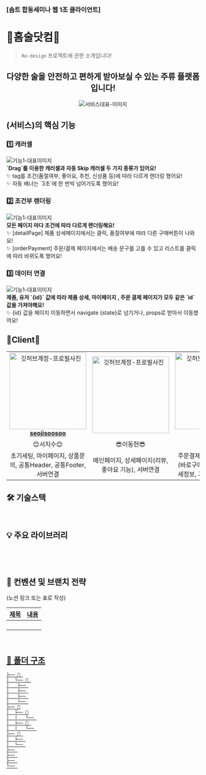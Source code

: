 ### [솝트 합동세미나 웹 1조 클라이언트] 
# 🥂홈술닷컴🥂
> `Re-design` 프로젝트에 관한 소개입니다!

<div align="center">

<h2> 다양한 술을 안전하고 편하게 받아보실 수 있는 주류 플랫폼입니다! </h2>

<img src=""  alt="서비스대표-이미지" />

</div>

<h2> (서비스)의 핵심 기능 </h2>

<h3> 1️⃣ 캐러셀 </h3>
<img src=""  alt="기능1-대표이미지" />
<div ><strong>`Drag`를 이용한 캐러셀과 자동 Skip 캐러셀 두 가지 종류가 있어요!</strong> <br/>
    ✨ tag를 조건(품절여부, 좋아요, 추천, 신상품 등)에 따라 다르게 렌더링 했어요!<br/> ✨ 자동 배너는 `3초`에 한 번씩 넘어가도록 했어요! </div>


<h3> 2️⃣ 조건부 렌더링 </h3>
<img src=""  alt="기능1-대표이미지" />
<div ><strong>모든 페이지 마다 조건에 따라 다르게 렌더링해요!</strong> 
 <br/>✨ [detailPage] 제품 상세페이지에서는 클릭, 품절여부에 따라 다른 구매버튼이 나와요! <br/> ✨ [orderPayment] 주문/결제 페이지에서는 배송 문구를 고를 수 있고 리스트를 클릭에 따라 바뀌도록 했어요! </div>

<h3> 3️⃣ 데이터 연결 </h3>
<img src=""  alt="기능1-대표이미지" />
<div ><strong>제품, 유저 `{id}` 값에 따라 제품 상세, 마이페이지 , 주문 결제 페이지가 모두 같은 `id`값을 가져야해요!</strong><br/> ✨ {id} 값을 페이지 이동하면서 navigate {state}로 넘기거나, props로 받아서 이동했어요! </div>


<h2> 💛Client💛 </h2>

<table align="center">
    <tr align="center">
        <td style="min-width: 150px;">
            <a href="https://github.com/seojisoosoo">
              <img src="https://avatars.githubusercontent.com/u/76681519?v=4" width="200" alt="깃허브계정-프로필사진">
              <br />
              <b> seojisoosoo </b>
            </a>
        </td>
      <td style="min-width: 150px;">
            <a href="https://github.com/eastlaw80">
               <img src="[![image](https://github.com/GOSOPT-CDS-Homesool/client/assets/108226647/f83cd3f9-0104-4d47-ade9-8ac3cfe0a9bf)](https://avatars.githubusercontent.com/u/98143826?v=4)
" width="200" alt="깃허브계정-프로필사진">
              <br />
              <b>  </b>
            </a>
        </td>
      <td style="min-width: 150px;">
            <a href="https://github.com/Dangpy">
              <img src="https://avatars.githubusercontent.com/u/108226647?v=4" width="200" alt="깃허브계정-프로필사진">
              <br />
              <b>Dangpy</b>
            </a>
        </td>
    </tr>
    <tr align="center">
        <td>
            😊서지수😊 <br/>
      </td>
       <td>
            😎이동헌😎 <br/>
      </td>
       <td>
            🤩장명지🤩 <br/>
      </td>
    </tr>
  	<tr align="center">
        <td>
            초기세팅, 마이페이지, 상품문의, 공통Header, 공통Footer, 서버연결 <br/>
      </td>
       <td>
            메인페이지, 상세페이지(리뷰, 좋아요 기능), 서버연결 <br/>
      </td>
       <td>
            주문결제페이지, 상세페이지(바로구매, 상품상세, 제품상세정보, 기본정보), 서버연결 <br/>
      </td>
    </tr>
</table>

<h2> 🛠 기술스택 </h2>

```
   
```


<h2> 💡 주요 라이브러리 </h2>

```
   
```

<br/>

<h2>  📄 컨벤션 및 브랜치 전략 </h2>
(노션 링크 또는 표로 작성)

<a href="" />

| 제목        | 내용                                                                             |
| ----------- | -------------------------------------------------------------------------------- |
|       |                                                |
|       |                                                |
|       |                                                |
|       |                                                |

<br/>

<h2> 📁 폴더 구조 </h2>

```
├── 📁 
│  └── 📁 
│	├── 
│	├── 
│	├── 
│	└── 
├── 📁
│  ├── 📁
│  │   └── 
│  ├── 📁 
│  │   └── 
├── 📁 
│  ├── 
│  └── 
├── 
├── 
├── 
└── 
```


<br/>
